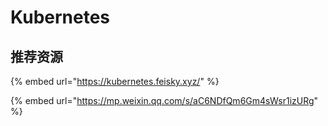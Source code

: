 # Kubernetes







## 推荐资源

{% embed url="https://kubernetes.feisky.xyz/" %}

{% embed url="https://mp.weixin.qq.com/s/aC6NDfQm6Gm4sWsr1izURg" %}



